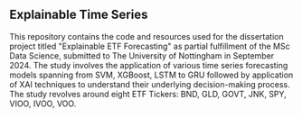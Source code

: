 ## Explainable Time Series
This repository contains the code and resources used for the dissertation project titled "Explainable ETF Forecasting" as partial fulfillment of the 
MSc Data Science, submitted to The University of Nottingham in September 2024. The study involves the application of various time series forecasting models spanning 
from SVM, XGBoost, LSTM to GRU followed by application of XAI techniques to understand their underlying decision-making process. 
The study revolves around eight ETF Tickers: BND, GLD, GOVT, JNK, SPY, VIOO, IVOO, VOO.

